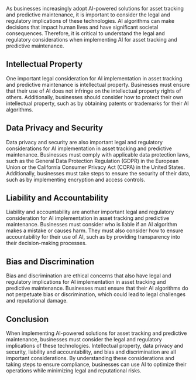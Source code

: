 

As businesses increasingly adopt AI-powered solutions for asset tracking and predictive maintenance, it is important to consider the legal and regulatory implications of these technologies. AI algorithms can make decisions that impact human lives and have significant societal consequences. Therefore, it is critical to understand the legal and regulatory considerations when implementing AI for asset tracking and predictive maintenance.

Intellectual Property
---------------------

One important legal consideration for AI implementation in asset tracking and predictive maintenance is intellectual property. Businesses must ensure that their use of AI does not infringe on the intellectual property rights of others. Additionally, businesses should consider how to protect their own intellectual property, such as by obtaining patents or trademarks for their AI algorithms.

Data Privacy and Security
-------------------------

Data privacy and security are also important legal and regulatory considerations for AI implementation in asset tracking and predictive maintenance. Businesses must comply with applicable data protection laws, such as the General Data Protection Regulation (GDPR) in the European Union or the California Consumer Privacy Act (CCPA) in the United States. Additionally, businesses must take steps to ensure the security of their data, such as by implementing encryption and access controls.

Liability and Accountability
----------------------------

Liability and accountability are another important legal and regulatory consideration for AI implementation in asset tracking and predictive maintenance. Businesses must consider who is liable if an AI algorithm makes a mistake or causes harm. They must also consider how to ensure accountability for their use of AI, such as by providing transparency into their decision-making processes.

Bias and Discrimination
-----------------------

Bias and discrimination are ethical concerns that also have legal and regulatory implications for AI implementation in asset tracking and predictive maintenance. Businesses must ensure that their AI algorithms do not perpetuate bias or discrimination, which could lead to legal challenges and reputational damage.

Conclusion
----------

When implementing AI-powered solutions for asset tracking and predictive maintenance, businesses must consider the legal and regulatory implications of these technologies. Intellectual property, data privacy and security, liability and accountability, and bias and discrimination are all important considerations. By understanding these considerations and taking steps to ensure compliance, businesses can use AI to optimize their operations while minimizing legal and reputational risks.
